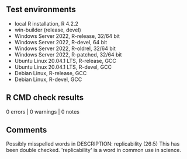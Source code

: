 ## Test environments

* local R installation, R 4.2.2
* win-builder (release, devel)
* Windows Server 2022, R-release, 32/64 bit
* Windows Server 2022, R-devel, 64 bit
* Windows Server 2022, R-oldrel, 32/64 bit
* Windows Server 2022, R-patched, 32/64 bit
* Ubuntu Linux 20.04.1 LTS, R-release, GCC
* Ubuntu Linux 20.04.1 LTS, R-devel, GCC
* Debian Linux, R-release, GCC
* Debian Linux, R-devel, GCC

## R CMD check results

0 errors | 0 warnings | 0 notes

## Comments

Possibly misspelled words in DESCRIPTION:
  replicability (26:5)
  This has been double checked. 'replicability' is a word in common use in science.